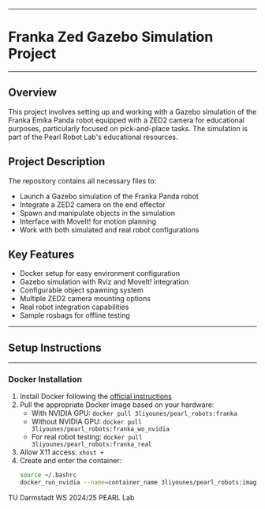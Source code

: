 -----------
# Franka Zed Gazebo Simulation Project
----------

## Overview
This project involves setting up and working with a Gazebo simulation of the Franka Emika Panda robot equipped with a ZED2 camera for educational purposes, particularly focused on pick-and-place tasks. The simulation is part of the Pearl Robot Lab's educational resources.

## Project Description
The repository contains all necessary files to:
- Launch a Gazebo simulation of the Franka Panda robot
- Integrate a ZED2 camera on the end effector
- Spawn and manipulate objects in the simulation
- Interface with MoveIt! for motion planning
- Work with both simulated and real robot configurations

## Key Features
- Docker setup for easy environment configuration
- Gazebo simulation with Rviz and MoveIt! integration
- Configurable object spawning system
- Multiple ZED2 camera mounting options
- Real robot integration capabilities
- Sample rosbags for offline testing


----------------------------------------------------
## Setup Instructions
------------------------------------------------

### Docker Installation
1. Install Docker following the [official instructions](https://docs.docker.com/engine/install/)
2. Pull the appropriate Docker image based on your hardware:
   - With NVIDIA GPU: `docker pull 3liyounes/pearl_robots:franka`
   - Without NVIDIA GPU: `docker pull 3liyounes/pearl_robots:franka_wo_nvidia`
   - For real robot testing: `docker pull 3liyounes/pearl_robots:franka_real`
3. Allow X11 access: `xhost +`
4. Create and enter the container:
   ```bash
   source ~/.bashrc
   docker_run_nvidia --name=container_name 3liyounes/pearl_robots:image_name bash


TU Darmstadt WS 2024/25
PEARL Lab
